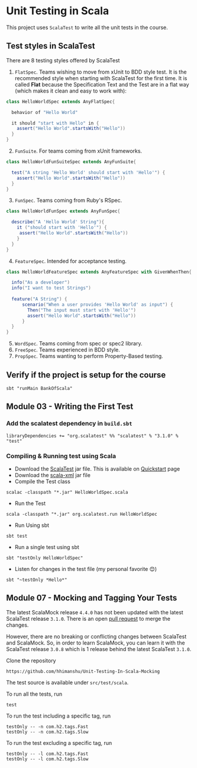 # Unit Testing in Scala
This project uses `ScalaTest` to write all the unit tests in the course.


## Test styles in ScalaTest

There are 8 testing styles offered by ScalaTest

1. `FlatSpec`. Teams wishing to move from xUnit to BDD style test. It is the recommended style when starting with ScalaTest for the first time. It is called **Flat** because the Specification Text and the Test are in a flat way (which makes it clean and easy to work with):

```scala
class HelloWorldSpec extends AnyFlatSpec{

  behavior of "Hello World"

  it should "start with Hello" in {
    assert("Hello World".startsWith("Hello"))
  }
}
```

2. `FunSuite`. For teams coming from xUnit frameworks.
```scala
class HelloWorldFunSuiteSpec extends AnyFunSuite{

  test("A string 'Hello World' should start with 'Hello'") {
    assert("Hello World".startsWith("Hello"))
  }
}
```

3. `FunSpec`. Teams coming from Ruby's RSpec.
```scala
class HelloWorldFunSpec extends AnyFunSpec{

  describe("A 'Hello World' String"){
    it ("should start with 'Hello'") {
     assert("Hello World".startsWith("Hello"))
    }
  }
}
```

4. `FeatureSpec`. Intended for acceptance testing.
```scala
class HelloWorldFeatureSpec extends AnyFeatureSpec with GivenWhenThen{

  info("As a developer")
  info("I want to test Strings")
  
  feature("A String") {
      scenario("When a user provides 'Hello World' as input") {
        Then("The input must start with 'Hello'")
        assert("Hello World".startsWith("Hello"))
      }
  }
}
```

5. `WordSpec`. Teams coming from spec or spec2 library. 
6. `FreeSpec`. Teams experienced in BDD style.
7. `PropSpec`. Teams wanting to perform Property-Based testing.


## Verify if the project is setup for the course
```shell script
sbt "runMain BankOfScala"
```

## Module 03 - Writing the First Test
### Add the scalatest dependency in `build.sbt`
```text
libraryDependencies += "org.scalatest" %% "scalatest" % "3.1.0" % "test"
```

### Compiling & Running test using Scala
- Download the [ScalaTest](https://oss.sonatype.org/content/groups/public/org/scalatest/scalatest-app_2.13/3.1.0/scalatest-app_2.13-3.1.0.jar) jar file. This is available on [Quickstart](http://www.scalatest.org/quick_start) page  
- Download the [scala-xml](https://repo1.maven.org/maven2/org/scala-lang/modules/scala-xml_2.13/1.2.0/scala-xml_2.13-1.2.0.jar) jar file
- Compile the Test class
```shell script
scalac -classpath "*.jar" HelloWorldSpec.scala
```
- Run the Test
```shell script
scala -classpath "*.jar" org.scalatest.run HelloWorldSpec
```

- Run Using sbt
```shell script
sbt test 
```

- Run a single test using sbt
```shell script
sbt "testOnly HelloWorldSpec"
```

- Listen for changes in the test file (my personal favorite 😊)
```shell script
sbt "~testOnly *Hello*"
```

## Module 07 - Mocking and Tagging Your Tests
The latest ScalaMock release `4.4.0` has not been updated with the latest ScalaTest release `3.1.0`.
There is an open [pull request](https://github.com/paulbutcher/ScalaMock/pull/274) to merge the changes.

However, there are no breaking or conflicting changes between ScalaTest and ScalaMock.
So, in order to learn ScalaMock, you can learn it with the ScalaTest release `3.0.8` which is 1 release behind the latest ScalaTest `3.1.0`.

Clone the repository
```shell script
https://github.com/hhimanshu/Unit-Testing-In-Scala-Mocking
```

The test source is available under `src/test/scala`.

To run all the tests, run
```shell script
test
```

To run the test including a specific tag, run
```shell script
testOnly -- -n com.h2.tags.Fast
testOnly -- -n com.h2.tags.Slow
```

To run the test excluding a specific tag, run
```shell script
testOnly -- -l com.h2.tags.Fast
testOnly -- -l com.h2.tags.Slow
```


